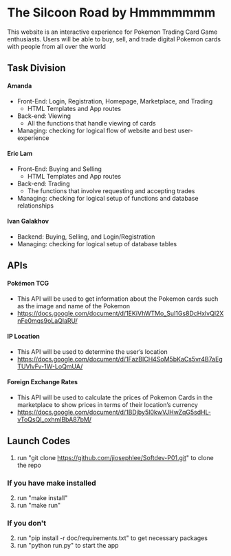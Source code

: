 # The Silcoon Road by Hmmmmmmm
This website is an interactive experience for Pokemon Trading Card Game enthusiasts. Users will be able to buy, sell, and trade digital Pokemon cards with people from all over the world

## Task Division
#### Amanda
- Front-End:  Login, Registration, Homepage, Marketplace, and Trading
  - HTML Templates and App routes
- Back-end: Viewing
  - All the functions that handle viewing of cards
- Managing: checking for logical flow of website and best user-experience

#### Eric Lam
- Front-End: Buying and Selling
   - HTML Templates and App routes
- Back-end: Trading
   - The functions that involve requesting and accepting trades
- Managing: checking for logical setup of functions and database relationships

#### Ivan Galakhov
- Backend: Buying, Selling, and Login/Registration
- Managing: checking for logical setup of database tables


## APIs
#### Pokémon TCG
- This API will be used to get information about the Pokemon cards such as the image and name of the Pokemon
- https://docs.google.com/document/d/1EKiVhWTMo_SuI1Gs8DcHxlvQl2XnFe0mqs9oLaQlaRU/
#### IP Location
- This API will be used to determine the user’s location
- https://docs.google.com/document/d/1FazBlCH4SoM5bKaCs5vr4B7aEgTUVlvFv-1W-LoQmUA/
#### Foreign Exchange Rates
- This API will be used to calculate the prices of Pokemon Cards in the marketplace to show prices in terms of their location’s currency
- https://docs.google.com/document/d/1BDjby5I0kwVJHwZqG5sdHL-vToQsQI_oxhmlBbA87bM/
## Launch Codes
1. run "git clone https://github.com/jiosephlee/Softdev-P01.git" to clone the repo

### If you have make installed
2. run "make install"
3. run "make run"

### If you don't
2. run "pip install -r doc/requirements.txt" to get necessary packages
3. run "python run.py" to start the app
